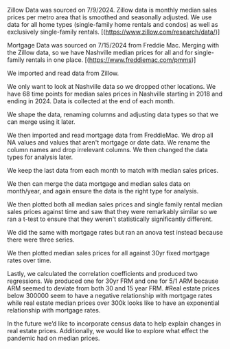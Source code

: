 Zillow Data was sourced on 7/9/2024. Zillow data is monthly median sales prices per metro area that is smoothed and seasonally adjusted. We use data for all home types (single-family home rentals and condos) as well as exclusively single-family rentals.
[(https://www.zillow.com/research/data/)]



Mortgage Data was sourced on 7/15/2024 from Freddie Mac. Merging with the Zillow data, so we have Nashville median prices for all and for single-family rentals in one place. 
[(https://www.freddiemac.com/pmms)]


We imported and read data from Zillow.


We only want to look at Nashville data so we dropped other locations. We have 68 time points for median sales prices in Nashville starting in 2018 and ending in 2024. Data is collected at the end of each month.


We shape the data, renaming columns and adjusting data types so that we can merge using it later.


We then imported and read mortgage data from FreddieMac. We drop all NA values and values that aren't mortgage or date data. We rename the column names and drop irrelevant columns. We then changed the data types for analysis later.


We keep the last data from each month to match with median sales prices.


We then can merge the data mortgage and median sales data on month/year, and again ensure the data is the right type for analysis.


We then plotted both all median sales prices and single family rental median sales prices against time and saw that they were remarkably similar so we ran a t-test to ensure that they weren't statistically significantly different.


We did the same with mortgage rates but ran an anova test instead because there were three series.


We then plotted median sales prices for all against 30yr fixed mortgage rates over time.


Lastly, we calculated the correlation coefficients and produced two regressions. We produced one for 30yr FRM and one for 5/1 ARM because ARM seemed to deviate from both 30 and 15 year FRM. #Real estate prices below 300000 seem to have a negative relationship with mortgage rates while real estate median prices over 300k looks like to have an exponential relationship with mortgage rates.


In the future we’d like to incorporate census data to help explain changes in real estate prices. Additionally, we would like to explore what effect the pandemic had on median prices.
